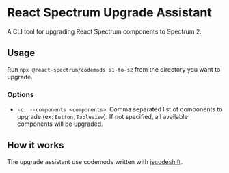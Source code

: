 # React Spectrum Upgrade Assistant

A CLI tool for upgrading React Spectrum components to Spectrum 2.

## Usage

Run `npx @react-spectrum/codemods s1-to-s2` from the directory you want to upgrade.

### Options

- `-c, --components <components>`: Comma separated list of components to upgrade (ex: `Button,TableView`). If not specified, all available components will be upgraded.

## How it works

The upgrade assistant use codemods written with [jscodeshift](https://github.com/facebook/jscodeshift).
